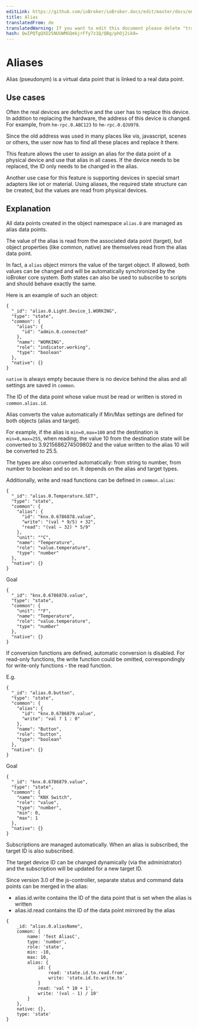```yaml
---
editLink: https://github.com/ioBroker/ioBroker.docs/edit/master/docs/en/basics/alias.md
title: Alias
translatedFrom: de
translatedWarning: If you want to edit this document please delete "translatedFrom" field, elsewise this document will be translated automatically again
hash: QwIPQTgQXD25NUUWMGQmkjrFfy7z1Q/QBg/phOj2ik0=
---
```

# Aliases
Alias (pseudonym) is a virtual data point that is linked to a real data point.

## Use cases
Often the real devices are defective and the user has to replace this device.
In addition to replacing the hardware, the address of this device is changed. For example, from `hm-rpc.0.ABC123` to `hm-rpc.0.QJU978`.

Since the old address was used in many places like vis, javascript, scenes or others, the user now has to find all these places and replace it there.

This feature allows the user to assign an alias for the data point of a physical device and use that alias in all cases.
If the device needs to be replaced, the ID only needs to be changed in the alias.

Another use case for this feature is supporting devices in special smart adapters like iot or material.
Using aliases, the required state structure can be created, but the values are read from physical devices.

## Explanation
All data points created in the object namespace `alias.0` are managed as alias data points.

The value of the alias is read from the associated data point (target), but object properties (like common, native) are themselves read from the alias data point.

In fact, a `alias` object mirrors the value of the target object.
If allowed, both values can be changed and will be automatically synchronized by the ioBroker core system.
Both states can also be used to subscribe to scripts and should behave exactly the same.

Here is an example of such an object:

```
{
  "_id": "alias.0.Light.Device_1.WORKING",
  "type": "state",
  "common": {
    "alias": {
      "id": "admin.0.connected"
    },
    "name": "WORKING",
    "role": "indicator.working",
    "type": "boolean"
  },
  "native": {}
}
```

`native` is always empty because there is no device behind the alias and all settings are saved in `common`.

The ID of the data point whose value must be read or written is stored in `common.alias.id`.

Alias converts the value automatically if Min/Max settings are defined for both objects (alias and target).

For example, if the alias is `min=0,max=100` and the destination is `min=0,max=255`, when reading, the value 10 from the destination state will be converted to 3.9215686274509802 and the value written to the alias 10 will be converted to 25.5.

The types are also converted automatically: from string to number, from number to boolean and so on. It depends on the alias and target types.

Additionally, write and read functions can be defined in `common.alias`:

```
{
  "_id": "alias.0.Temperature.SET",
  "type": "state",
  "common": {
    "alias": {
      "id": "knx.0.6786878.value",
      "write": "(val * 9/5) + 32",
      "read": "(val − 32) * 5/9"
    },
    "unit": "°C",
    "name": "Temperature",
    "role": "value.temperature",
    "type": "number"
  },
  "native": {}
}
```

Goal

```
{
  "_id": "knx.0.6786878.value",
  "type": "state",
  "common": {
    "unit": "°F",
    "name": "Temperature",
    "role": "value.temperature",
    "type": "number"
  },
  "native": {}
}
```

If conversion functions are defined, automatic conversion is disabled. For read-only functions, the write function could be omitted, correspondingly for write-only functions - the read function.

E.g.

```
{
  "_id": "alias.0.button",
  "type": "state",
  "common": {
    "alias": {
      "id": "knx.0.6786879.value",
      "write": "val ? 1 : 0"
    },
    "name": "Button",
    "role": "button",
    "type": "boolean"
  },
  "native": {}
}
```

Goal

```
{
  "_id": "knx.0.6786879.value",
  "type": "state",
  "common": {
    "name": "KNX Switch",
    "role": "value",
    "type": "number",
    "min": 0,
    "max": 1
  },
  "native": {}
}
```

Subscriptions are managed automatically. When an alias is subscribed, the target ID is also subscribed.

The target device ID can be changed dynamically (via the administrator) and the subscription will be updated for a new target ID.

Since version 3.0 of the js-controller, separate status and command data points can be merged in the alias:

* alias.id.write contains the ID of the data point that is set when the alias is written
* alias.id.read contains the ID of the data point mirrored by the alias

```
{
    _id: "alias.0.aliasName",
    common: {
        name: 'Test AliasC',
        type: 'number',
        role: 'state',
        min: -10,
        max: 10,
        alias: {
            id: {
                read: 'state.id.to.read.from',
                write: 'state.id.to.write.to'
            }
            read: 'val * 10 + 1',
            write: '(val - 1) / 10'
        }
    },
    native: {},
    type: 'state'
}
```
